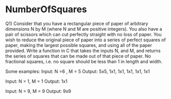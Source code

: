 # NumberOfSquares

Q1) Consider that you have a rectangular piece of paper of arbitrary dimensions N by M (where N and M are positive integers). You also have a pair of scissors which can cut perfectly straight with no loss of paper. You wish to reduce the original piece of paper into a series of perfect squares of paper, making the largest possible squares, and using all of the paper provided. Write a function in C that takes the inputs N, and M, and returns the series of squares that can be made out of that piece of paper. No fractional squares, i.e. no square should be less than 1 in length and width.

Some examples:
Input: N =6 , M = 5
Output: 5x5, 1x1, 1x1, 1x1, 1x1, 1x1

Input: N = 1, M = 1
Output: 1x1

Input: N = 9, M = 9
Output: 9x9
